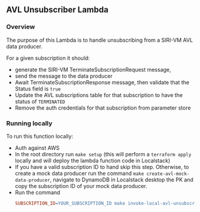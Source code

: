 ## AVL Unsubscriber Lambda

### Overview

The purpose of this Lambda is to handle unsubscribing from a SIRI-VM AVL data producer.

For a given subscription it should:

- generate the SIRI-VM TerminateSubscriptionRequest message,
- send the message to the data producer
- Await TerminateSubscriptionResponse message, then validate that the Status field is `true`
- Update the AVL subscriptions table for that subscription to have the status of `TERMINATED`
- Remove the auth credentials for that subscription from parameter store

### Running locally

To run this function locally:

- Auth against AWS
- In the root directory run `make setup` (this will perform a `terraform apply` locally and will deploy
  the lambda function code in Localstack)
- If you have a valid subscription ID to hand skip this step. Otherwise, to create a mock data producer run the
  command `make create-avl-mock-data-producer`, navigate to DynamoDB in Localstack desktop the PK and copy the
  subscription ID of your mock data producer.
- Run the command
    ```makefile
    SUBSCRIPTION_ID=YOUR_SUBSCRIPTION_ID make invoke-local-avl-unsubscriber
    ```


